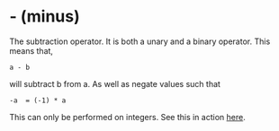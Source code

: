 # - (minus)
The subtraction operator. 
It is both a unary and a binary operator. This means that, 
``` 
a - b 
```
will subtract b from a. As well as negate values such that
```
-a  = (-1) * a 
```

This can only be performed on integers.
See this in action [here](https://github.com/conjure-cp/conjure/blob/main/docs/notebooks/addition_and_subtraction_examples.ipynb).
